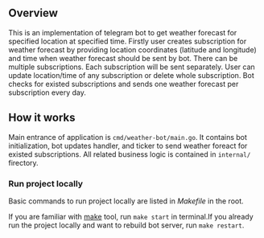 ## Overview

This is an implementation of telegram bot to get weather forecast for specified location at specified time. Firstly user creates subscription for weather forecast by providing location coordinates (latitude and longitude) and time when weather forecast should be sent by bot. There can be multiple subscriptions. Each subscription will be sent separately. User can update location/time of any subscription or delete whole subscription. Bot checks for existed subscriptions and sends one weather forecast per subscription every day.

## How it works

Main entrance of application is `cmd/weather-bot/main.go`. It contains bot initialization, bot updates handler, and ticker to send weather foreact for existed subscriptions. All related business logic is contained in `internal/` firectory.

### Run project locally

Basic commands to run project locally are listed in _Makefile_ in the root.

If you are familiar with [make](https://www.gnu.org/software/make/) tool, run `make start` in terminal.If you already run the project locally and want to rebuild bot server, run `make restart`.
